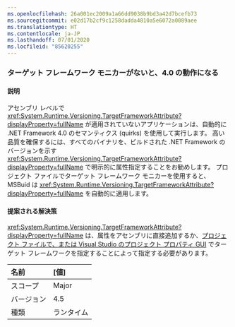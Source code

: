 ```yaml
---
ms.openlocfilehash: 26a001ec2009a1a66dd9038b9bd3a42d7bcefb73
ms.sourcegitcommit: e02d17b2cf9c1258dadda4810a5e6072a0089aee
ms.translationtype: HT
ms.contentlocale: ja-JP
ms.lasthandoff: 07/01/2020
ms.locfileid: "85620255"
---
```

### <a name="missing-target-framework-moniker-results-in-40-behavior"></a>ターゲット フレームワーク モニカーがないと、4.0 の動作になる

#### <a name="details"></a>説明

アセンブリ レベルで <xref:System.Runtime.Versioning.TargetFrameworkAttribute?displayProperty=fullName> が適用されていないアプリケーションは、自動的に .NET Framework 4.0 のセマンティクス (quirks) を使用して実行します。 高い品質を確保するには、すべてのバイナリを、ビルドされた .NET Framework のバージョンを示す <xref:System.Runtime.Versioning.TargetFrameworkAttribute?displayProperty=fullName> で明示的に属性指定することをお勧めします。 プロジェクト ファイルでターゲット フレームワーク モニカーを使用すると、MSBuid は <xref:System.Runtime.Versioning.TargetFrameworkAttribute?displayProperty=fullName> を自動的に適用します。

#### <a name="suggestion"></a>提案される解決策

<xref:System.Runtime.Versioning.TargetFrameworkAttribute?displayProperty=fullName> は、属性をアセンブリに直接追加するか、[プロジェクト ファイルで、または Visual Studio のプロジェクト プロパティ GUI](https://devblogs.microsoft.com/visualstudio/visual-studio-managed-multi-targeting-part-1-concepts-target-framework-moniker-target-framework/) でターゲット フレームワークを指定することによって指定する必要があります。

| 名前    | [値]       |
|:--------|:------------|
| スコープ   |Major|
|バージョン|4.5|
|種類|ランタイム|
